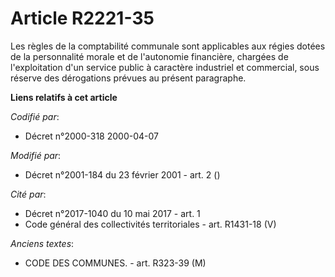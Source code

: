 # Article R2221-35

Les règles de la comptabilité communale sont applicables aux régies dotées de la personnalité morale et de l'autonomie
financière, chargées de l'exploitation d'un service public à caractère industriel et commercial, sous réserve des dérogations
prévues au présent paragraphe.

**Liens relatifs à cet article**

_Codifié par_:

  - Décret n°2000-318 2000-04-07

_Modifié par_:

  - Décret n°2001-184 du 23 février 2001 - art. 2 ()

_Cité par_:

  - Décret n°2017-1040 du 10 mai 2017 - art. 1
  - Code général des collectivités territoriales - art. R1431-18 (V)

_Anciens textes_:

  - CODE DES COMMUNES. - art. R323-39 (M)
